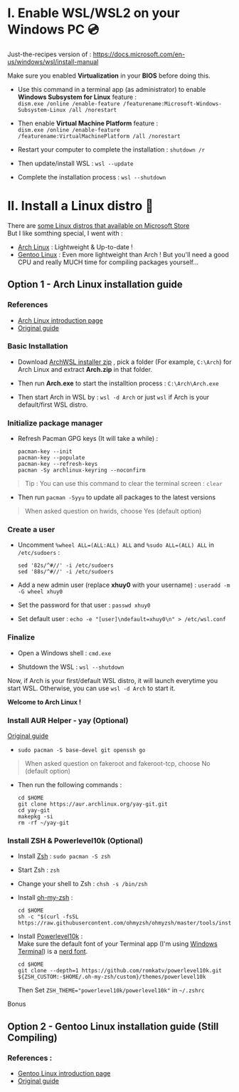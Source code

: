 # I. Enable WSL/WSL2 on your Windows PC 💿
Just-the-recipes version of : https://docs.microsoft.com/en-us/windows/wsl/install-manual

Make sure you enabled **Virtualization** in your **BIOS** before doing this.  
- Use this command in a terminal app (as administrator) to enable **Windows Subsystem for Linux** feature :  
  ```dism.exe /online /enable-feature /featurename:Microsoft-Windows-Subsystem-Linux /all /norestart```  
  
- Then enable **Virtual Machine Platform** feature :  
  ```dism.exe /online /enable-feature /featurename:VirtualMachinePlatform /all /norestart```  
  
- Restart your computer to complete the installation : ```shutdown /r```  
  
- Then update/install WSL : ```wsl --update```  
  
- Complete the installation process : ```wsl --shutdown```    

# II. Install a Linux distro 🐧
There are [some Linux distros that available on Microsoft Store](https://docs.microsoft.com/en-us/windows/wsl/install-manual#step-6---install-your-linux-distribution-of-choice)  
But I like somthing special, I went with :   
- [Arch Linux](https://github.com/xhuy0404/tech-tips/edit/main/Windows%20Subsystem%20for%20Linux.md#option-1---arch-linux-installation-guide) : Lightweight & Up-to-date !   
- [Gentoo Linux](https://github.com/xhuy0404/tech-tips/edit/main/Windows%20Subsystem%20for%20Linux.md#option-2---gentoo-linux-installation-guide) : Even more lightweight than Arch ! But you'll need a good CPU and really MUCH time for compiling packages yourself...  
  
## Option 1 - Arch Linux installation guide  
### References  
- [Arch Linux introduction page](https://wiki.archlinux.org/title/Arch_Linux)  
- [Original guide](https://gist.github.com/ld100/3376435a4bb62ca0906b0cff9de4f94b)  

### Basic Installation  
- Download [ArchWSL installer zip](https://github.com/yuk7/ArchWSL/releases/latest) , pick a folder (For example, ```C:\Arch```) for Arch Linux and extract **Arch.zip** in that folder.  
  
- Then run **Arch.exe** to start the installtion process : ```C:\Arch\Arch.exe```

- Then start Arch in WSL by : ```wsl -d Arch``` or just ```wsl``` if Arch is your default/first WSL distro.  
  
### Initialize package manager  
- Refresh Pacman GPG keys (It will take a while) :    
  ```
  pacman-key --init
  pacman-key --populate
  pacman-key --refresh-keys
  pacman -Sy archlinux-keyring --noconfirm  
  ```
> Tip : You can use this command to clear the terminal screen : ```clear```  
  
- Then run ```pacman -Syyu``` to update all packages to the latest versions  
> When asked question on hwids, choose Yes (default option)  
### Create a user  
- Uncomment ```%wheel ALL=(ALL:ALL) ALL``` and ```%sudo ALL=(ALL) ALL``` in ```/etc/sudoers``` :  
  ```  
  sed '82s/^#//' -i /etc/sudoers  
  sed '88s/^#//' -i /etc/sudoers  
  ```  
  
- Add a new admin user (replace **xhuy0** with your username) : ```useradd -m -G wheel xhuy0```  
  
- Set the password for that user : ```passwd xhuy0```  
  
- Set default user : ```echo -e "[user]\ndefault=xhuy0\n" > /etc/wsl.conf```  

### Finalize  
- Open a Windows shell : ```cmd.exe```  
  
- Shutdown the WSL : ```wsl --shutdown```  
  
Now, if Arch is your first/default WSL distro, it will launch everytime you start WSL. Otherwise, you can use ```wsl -d Arch``` to start it.

**Welcome to Arch Linux !**  

### Install AUR Helper - yay (Optional)
[Original guide](https://www.tecmint.com/install-yay-aur-helper-in-arch-linux-and-manjaro/)  
- ```sudo pacman -S base-devel git openssh go```  
> When asked question on fakeroot and fakeroot-tcp, choose No (default option)  
- Then run the following commands :  
  ```  
  cd $HOME  
  git clone https://aur.archlinux.org/yay-git.git  
  cd yay-git  
  makepkg -si  
  rm -rf ~/yay-git  
  ```  
  
### Install ZSH & Powerlevel10k (Optional)  
- Install [Zsh](https://wiki.archlinux.org/title/zsh) : ```sudo pacman -S zsh```  

- Start Zsh : ```zsh```  

- Change your shell to Zsh : ```chsh -s /bin/zsh```  

- Install [oh-my-zsh](https://github.com/ohmyzsh/ohmyzsh) :  
  ```
  cd $HOME  
  sh -c "$(curl -fsSL https://raw.githubusercontent.com/ohmyzsh/ohmyzsh/master/tools/install.sh)"  
  ```  
  
- Install [Powerlevel10k](https://github.com/romkatv/powerlevel10k#readme) :  
  Make sure the default font of your Terminal app (I'm using [Windows Terminal](https://www.microsoft.com/en-us/p/windows-terminal/9n0dx20hk701)) is a [nerd font](https://www.nerdfonts.com/font-downloads).  
  ```  
  cd $HOME  
  git clone --depth=1 https://github.com/romkatv/powerlevel10k.git ${ZSH_CUSTOM:-$HOME/.oh-my-zsh/custom}/themes/powerlevel10k  
  ```
  Then Set ```ZSH_THEME="powerlevel10k/powerlevel10k"``` in ```~/.zshrc```  
  
Bonus
  
## Option 2 - Gentoo Linux installation guide (Still Compiling)
### References :  
- [Gentoo Linux introduction page](https://wiki.gentoo.org/wiki/Handbook:AMD64/Installation/About#Welcome)  
- [Original guide](https://wiki.gentoo.org/wiki/Gentoo_in_WSL)
